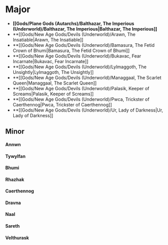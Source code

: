 # Major
- **[[Gods/Plane Gods (Autarchs)/Balthazar, The Imperious (Underworld)/Balthazar, The Imperious|Balthazar, The Imperious]]**
- **[[Gods/New Age Gods/Devils (Underworld)/Arawn, The Insatiable|Arawn, The Insatiable]]
- **[[Gods/New Age Gods/Devils (Underworld)/Bamasura, The Fetid Crown of Bhumi|Bamasura, The Fetid Crown of Bhumi]]
- **[[Gods/New Age Gods/Devils (Underworld)/Bukavac, Fear Incarnate|Bukavac, Fear Incarnate]]
- **[[Gods/New Age Gods/Devils (Underworld)/Lylmaggoth, The Unsightly|Lylmaggoth, The Unsightly]]
- **[[Gods/New Age Gods/Devils (Underworld)/Managgaal, The Scarlet Queen|Managgaal, The Scarlet Queen]]
- **[[Gods/New Age Gods/Devils (Underworld)/Palasik, Keeper of Screams|Palasik, Keeper of Screams]]
- **[[Gods/New Age Gods/Devils (Underworld)/Pwca, Trickster of Caerthennog|Pwca, Trickster of Caerthennog]]
- **[[Gods/New Age Gods/Devils (Underworld)/Ur, Lady of Darkness|Ur, Lady of Darkness]]

## Minor
#### Annwn
#### Tywylfan
#### Bhumi
#### Rhazhak
#### Caerthennog
#### Dravna
#### Naal
#### Sareth
#### Velthurask